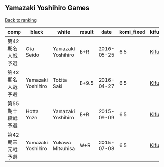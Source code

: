 ## Yamazaki Yoshihiro Games

[Back to ranking](../../index.md)




| **comp** | **black** | **white** | **result** | **date** | **komi_fixed** | **kifu** | 
| --- | --- | --- | --- | --- | --- | --- |
| 第42期名人戦予選 | Ota Seido | Yamazaki Yoshihiro | B+R | 2016-05-25 | 6.5 | [Kifu](https://kifudepot.net/kifucontents.php?id=akFjkelQaTC%2B8AMOdbgm0g%3D%3D) | 
| 第42期名人戦予選 | Yamazaki Yoshihiro | Tobita Saki | B+9.5 | 2016-04-27 | 6.5 | [Kifu](https://kifudepot.net/kifucontents.php?id=q2WQY85zKuuIYCxY4UnztQ%3D%3D) | 
| 第55期十段戦予選 | Hotta Yozo | Yamazaki Yoshihiro | B+R | 2015-09-09 | 6.5 | [Kifu](https://kifudepot.net/kifucontents.php?id=05xy9olBC%2Bh2nzLTMG2WVQ%3D%3D) | 
| 第42期天元戦予選 | Yamazaki Yoshihiro | Yukawa Mitsuhisa | W+R | 2015-07-08 | 6.5 | [Kifu](https://kifudepot.net/kifucontents.php?id=19ldJSAs6JeIU2t%2FkWsyKQ%3D%3D) |




